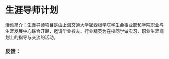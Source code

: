 # 生涯导师计划

活动简介：生涯导师项目是由上海交通大学密西根学院学生会事业部和学院职业与生涯发展中心联合开展，邀请毕业校友、行业精英为在校同学做实习、职业生涯规划上的指导与交流的活动。



### 反馈：



